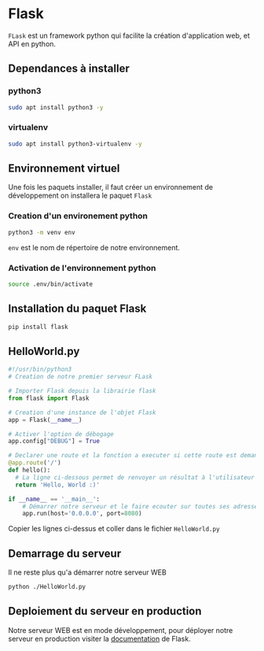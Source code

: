 # Flask
`FLask` est un framework python qui facilite la création d'application web, et API en python.

## Dependances à installer

### python3
```bash
sudo apt install python3 -y
```
### virtualenv
```bash
sudo apt install python3-virtualenv -y
```

## Environnement virtuel
Une fois les paquets installer, il faut créer un environnement de développement on installera le paquet `Flask`

### Creation d'un environement python
```bash
python3 -m venv env
```

`env` est le nom de répertoire de notre environnement.

### Activation de l'environnement python

```bash
source .env/bin/activate
```

## Installation du paquet Flask

```bash
pip install flask
```

## HelloWorld.py

```python
#!/usr/bin/python3
# Creation de notre premier serveur FLask

# Importer Flask depuis la librairie flask
from flask import Flask

# Creation d'une instance de l'objet Flask 
app = Flask(__name__)

# Activer l'option de débogage
app.config["DEBUG"] = True

# Declarer une route et la fonction a executer si cette route est demandée.
@app.route('/')
def hello():
  # La ligne ci-dessous permet de renvoyer un résultat à l'utilisateur
  return 'Hello, World :)'

if __name__ == '__main__':
    # Démarrer notre serveur et le faire ecouter sur toutes ses adresses sur le port 8080
    app.run(host='0.0.0.0', port=8080)

```
Copier les lignes ci-dessus et coller dans le fichier `HelloWorld.py`

## Demarrage du serveur

Il ne reste plus qu'a démarrer notre serveur WEB

```bash
python ./HelloWorld.py
```
## Deploiement du serveur en production
Notre serveur WEB est en mode développement, pour déployer notre serveur en production visiter la [documentation](https://flask.palletsprojects.com/en/2.1.x/deploying/) de Flask.
